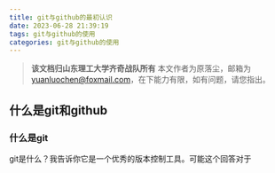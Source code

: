 ```yaml
---
title: git与github的最初认识
date: 2023-06-28 21:39:19
tags: git与github的使用
categories: git与github的使用
---
```

>**该文档归山东理工大学齐奇战队所有**
>本文作者为原落尘，邮箱为<yuanluochen@foxmail.com>，在下能力有限，如有问题，请您指出。

## 什么是git和github

### 什么是git

git是什么？我告诉你它是一个优秀的版本控制工具。可能这个回答对于
